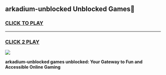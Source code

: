 
## arkadium-unblocked Unblocked Games👋
<h3>
<a href="https://news.freeplayer.one?title=arkadium-unblocked&ref=16F">CLICK TO PLAY</a></h3>
<hr>

<h3>
<a href="https://news.freeplayer.one?title=arkadium-unblocked&ref=16F">CLICK 2 PLAY</a>
  
</h3>

<a href="https://news.freeplayer.one?title=arkadium-unblocked&ref=16F/"><img src="https://clearcache.store/games.png"></a>


**arkadium-unblocked games unblocked: Your Gateway to Fun and Accessible Online Gaming**
